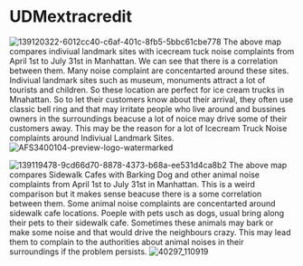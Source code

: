 # UDMextracredit
![139120322-6012cc40-c6af-401c-8fb5-5bbc61cbe778](https://user-images.githubusercontent.com/70838225/145125323-e1fe3337-a2b2-4a88-91d8-f450156241c6.png)
The above map compares indiviual landmark sites with icecream tuck noise complaints from April 1st to July 31st in Manhattan. We can see that there is a correlation between them. Many noise complaint are concentarted around these sites. Indiviual landmark sites such as museum, monuments attract a lot of tourists and children. So these location are perfect for ice cream trucks in Mnahattan. So to let their customers know about their arrival, they often use classic bell ring and that may irritate people who live around and bussines owners in the surroundings beacuse a lot of noice may drive some of their customers away. This may be the reason for a lot of Icecream Truck Noise complaints around Indiviual Landmark Sites.
![AFS3400104-preview-logo-watermarked](https://user-images.githubusercontent.com/70838225/145145041-bd2900f1-0d0a-45dc-a43b-5fc8b6d914a6.jpeg)




![139119478-9cd66d70-8878-4373-b68a-ee531d4ca8b2](https://user-images.githubusercontent.com/70838225/145125327-320dd5f1-f999-49ff-8f7b-52112c161381.png)
The above map compares Sidewalk Cafes with Barking Dog and other animal noise complaints from April 1st to July 31st in Manhattan. This is a weird comparison but it makes sense beacuse there is a some correlation between them. Some animal noise complaints are concentarted around sidewalk cafe locations. Poeple with pets usch as dogs, usual bring along their pets to their sidewalk cafe. Sometimes these animals may bark or make some noise and that would drive the neighbours crazy. This may lead them to complain to the authorities about animal noises in their surroundings if the problem persists.
![40297_110919](https://user-images.githubusercontent.com/70838225/145145332-e194c601-d493-4434-96a4-62cd3595402c.jpeg)
